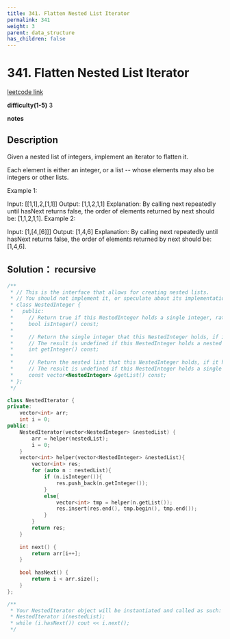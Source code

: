 ```yaml
---
title: 341. Flatten Nested List Iterator
permalink: 341
weight: 3
parent: data_structure
has_children: false
---
```

# 341. Flatten Nested List Iterator
[leetcode link](https://leetcode.com/problems/flatten-nested-list-iterator/)

**difficulty(1-5)** 
3

**notes**   


## Description
Given a nested list of integers, implement an iterator to flatten it.

Each element is either an integer, or a list -- whose elements may also be integers or other lists.

Example 1:

Input: [[1,1],2,[1,1]]
Output: [1,1,2,1,1]
Explanation: By calling next repeatedly until hasNext returns false, 
             the order of elements returned by next should be: [1,1,2,1,1].
Example 2:

Input: [1,[4,[6]]]
Output: [1,4,6]
Explanation: By calling next repeatedly until hasNext returns false, 
             the order of elements returned by next should be: [1,4,6].

## Solution： recursive

```c++
/**
 * // This is the interface that allows for creating nested lists.
 * // You should not implement it, or speculate about its implementation
 * class NestedInteger {
 *   public:
 *     // Return true if this NestedInteger holds a single integer, rather than a nested list.
 *     bool isInteger() const;
 *
 *     // Return the single integer that this NestedInteger holds, if it holds a single integer
 *     // The result is undefined if this NestedInteger holds a nested list
 *     int getInteger() const;
 *
 *     // Return the nested list that this NestedInteger holds, if it holds a nested list
 *     // The result is undefined if this NestedInteger holds a single integer
 *     const vector<NestedInteger> &getList() const;
 * };
 */

class NestedIterator {
private:
    vector<int> arr;
    int i = 0;
public:
    NestedIterator(vector<NestedInteger> &nestedList) {
        arr = helper(nestedList);
        i = 0;
    }
    vector<int> helper(vector<NestedInteger> &nestedList){
        vector<int> res;
        for (auto n : nestedList){
            if (n.isInteger()){
                res.push_back(n.getInteger());
            }
            else{
                vector<int> tmp = helper(n.getList());
                res.insert(res.end(), tmp.begin(), tmp.end());
            }
        }
        return res;
    }
    
    int next() {
        return arr[i++];
    }
    
    bool hasNext() {
        return i < arr.size();
    }
};

/**
 * Your NestedIterator object will be instantiated and called as such:
 * NestedIterator i(nestedList);
 * while (i.hasNext()) cout << i.next();
 */
```

<!-- 
Default label
{: .label }

Blue label
{: .label .label-blue }

Stable
{: .label .label-green }

New release
{: .label .label-purple }

Coming soon
{: .label .label-yellow }

Deprecated
{: .label .label-red } -->
